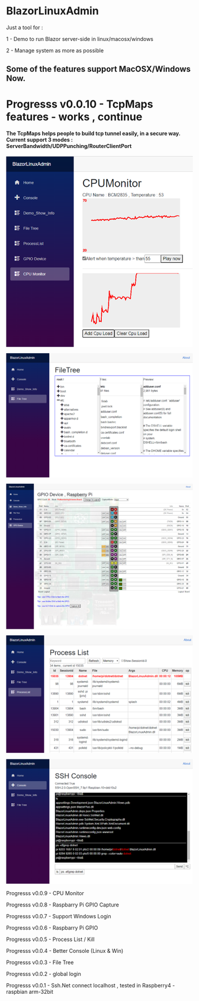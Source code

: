 # BlazorLinuxAdmin

Just a tool for :

1 - Demo to run Blazor server-side in linux/macosx/windows

2 - Manage system as more as possible

## Some of the features support MacOSX/Windows Now.

# Progresss v0.0.10 - TcpMaps features - works , continue

#### The TcpMaps helps people to build tcp tunnel easily, in a secure way. Current support 3 modes : ServerBandwidth/UDPPunching/RouterClientPort 

![Screenshot](https://github.com/alittlecooing/BlazorLinuxAdmin/blob/master/demoscreenshots/BlazorLinuxAdmin-CPUMonitor.png)

![Screenshot](https://github.com/alittlecooing/BlazorLinuxAdmin/blob/master/demoscreenshots/BlazorLinuxAdmin-FileTree.png)

![Screenshot](https://github.com/alittlecooing/BlazorLinuxAdmin/blob/master/demoscreenshots/BlazorLinuxAdmin-GPIO.png)

![Screenshot](https://github.com/alittlecooing/BlazorLinuxAdmin/blob/master/demoscreenshots/BlazorLinuxAdmin-ProcList.png)

![Screenshot](https://github.com/alittlecooing/BlazorLinuxAdmin/blob/master/demoscreenshots/BlazorLinuxAdmin.png)

Progresss v0.0.9 - CPU Monitor

Progresss v0.0.8 - Raspbarry Pi GPIO Capture

Progresss v0.0.7 - Support Windows Login

Progresss v0.0.6 - Raspbarry Pi GPIO

Progresss v0.0.5 - Process List / Kill

Progresss v0.0.4 - Better Console (Linux & Win)

Progresss v0.0.3 - File Tree

Progresss v0.0.2 - global login 

Progresss v0.0.1 - Ssh.Net connect localhost , tested in Raspberry4 - raspbian arm-32bit
